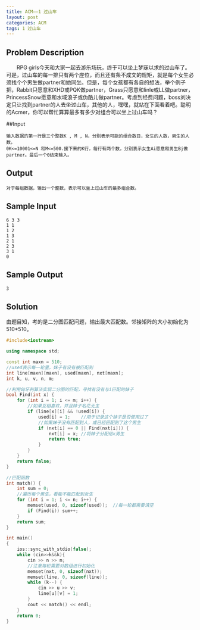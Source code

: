 ```yaml
---
title: ACM——1 过山车
layout: post
categories: ACM
tags: 1 过山车
---
```

## Problem Description

&emsp;&emsp;RPG girls今天和大家一起去游乐场玩，终于可以坐上梦寐以求的过山车了。可是，过山车的每一排只有两个座位，而且还有条不成文的规矩，就是每个女生必须找个个男生做partner和她同坐。但是，每个女孩都有各自的想法，举个例子把，Rabbit只愿意和XHD或PQK做partner，Grass只愿意和linle或LL做partner，PrincessSnow愿意和水域浪子或伪酷儿做partner。考虑到经费问题，boss刘决定只让找到partner的人去坐过山车，其他的人，嘿嘿，就站在下面看着吧。聪明的Acmer，你可以帮忙算算最多有多少对组合可以坐上过山车吗？

##Input

```
输入数据的第一行是三个整数K , M , N，分别表示可能的组合数目，女生的人数，男生的人数。
0K<=10001<=N 和M<=500.接下来的K行，每行有两个数，分别表示女生Ai愿意和男生Bj做partner。最后一个0结束输入。
```

## Output

```
对于每组数据，输出一个整数，表示可以坐上过山车的最多组合数。
```

## Sample Input

```
6 3 3
1 1
1 2
1 3
2 1
2 3
3 1
0
```

## Sample Output

```
3
```

## Solution

由题目知，考的是二分图匹配问题，输出最大匹配数。邻接矩阵的大小初始化为510*510。


```c++
#include<iostream>

using namespace std;

const int maxn = 510;
//used表示每一轮里，妹子有没有被匹配到
int line[maxn][maxn], used[maxn], nxt[maxn];
int k, u, v, n, m;

//利用匈牙利算法实现二分图的匹配，寻找有没有与i匹配的妹子
bool Find(int x) {
	for (int i = 1; i <= m; i++) {
		//如果互相喜欢，并且妹子名花无主
		if (line[x][i] && !used[i]) {
			used[i] = 1;	//用于记录这个妹子是否使用过了
			//如果妹子没有匹配到人，或已经匹配到了这个男生
			if (nxt[i] == 0 || Find(nxt[i])) {
				nxt[i] = x;	//将妹子分配给x男生
				return true;
			}
		}
	}
	return false;
}

//匹配函数
int match() {
	int sum = 0;
	//遍历每个男生，看能不能匹配到女生
	for (int i = 1; i <= n; i++) {
		memset(used, 0, sizeof(used));	//每一轮都需要清空
		if (Find(i)) sum++;
	}
	return sum;
}

int main()
{
	ios::sync_with_stdio(false);
	while (cin>>k&&k){
		cin >> n >> m;
		//注意每轮需要对数组进行初始化
		memset(nxt, 0, sizeof(nxt));
		memset(line, 0, sizeof(line));
		while (k--) {
			cin >> u >> v;
			line[u][v] = 1;
		}
		cout << match() << endl;
	}
	return 0;
}

```
